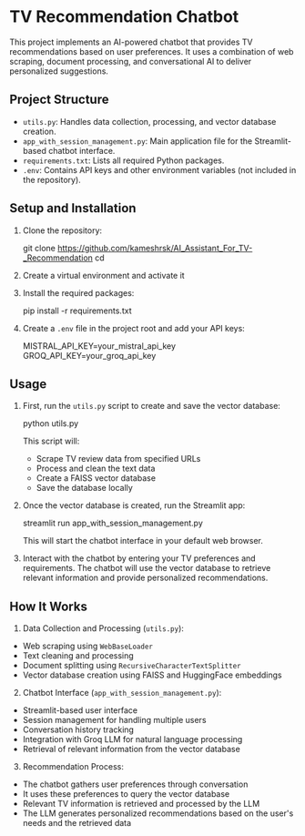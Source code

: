 # TV Recommendation Chatbot

This project implements an AI-powered chatbot that provides TV recommendations based on user preferences. It uses a combination of web scraping, document processing, and conversational AI to deliver personalized suggestions.

## Project Structure

- `utils.py`: Handles data collection, processing, and vector database creation.
- `app_with_session_management.py`: Main application file for the Streamlit-based chatbot interface.
- `requirements.txt`: Lists all required Python packages.
- `.env`: Contains API keys and other environment variables (not included in the repository).

## Setup and Installation

1. Clone the repository:

    git clone https://github.com/kameshrsk/AI_Assistant_For_TV-_Recommendation
    cd <repository-directory>

2. Create a virtual environment and activate it

3. Install the required packages:

    pip install -r requirements.txt

4. Create a `.env` file in the project root and add your API keys:

    MISTRAL_API_KEY=your_mistral_api_key
    GROQ_API_KEY=your_groq_api_key

## Usage

1. First, run the `utils.py` script to create and save the vector database:

    python utils.py

    This script will:
    - Scrape TV review data from specified URLs
    - Process and clean the text data
    - Create a FAISS vector database
    - Save the database locally

2. Once the vector database is created, run the Streamlit app:

    streamlit run app_with_session_management.py

    This will start the chatbot interface in your default web browser.

3. Interact with the chatbot by entering your TV preferences and requirements. The chatbot will use the vector database to retrieve relevant information and provide personalized recommendations.

## How It Works

1. Data Collection and Processing (`utils.py`):
- Web scraping using `WebBaseLoader`
- Text cleaning and processing
- Document splitting using `RecursiveCharacterTextSplitter`
- Vector database creation using FAISS and HuggingFace embeddings

2. Chatbot Interface (`app_with_session_management.py`):
- Streamlit-based user interface
- Session management for handling multiple users
- Conversation history tracking
- Integration with Groq LLM for natural language processing
- Retrieval of relevant information from the vector database

3. Recommendation Process:
- The chatbot gathers user preferences through conversation
- It uses these preferences to query the vector database
- Relevant TV information is retrieved and processed by the LLM
- The LLM generates personalized recommendations based on the user's needs and the retrieved data

